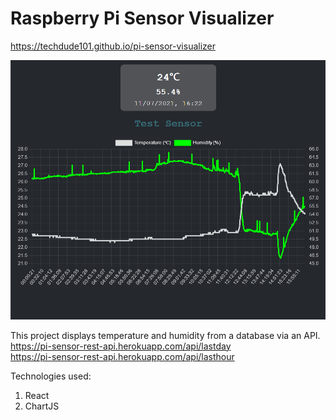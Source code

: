 # Raspberry Pi Sensor Visualizer
https://techdude101.github.io/pi-sensor-visualizer

![image](https://github.com/techdude101/pi-sensor-visualizer/blob/main/screenshot.png)

This project displays temperature and humidity from a database via an API.  
https://pi-sensor-rest-api.herokuapp.com/api/lastday  
https://pi-sensor-rest-api.herokuapp.com/api/lasthour  

Technologies used:  
1. React
2. ChartJS
